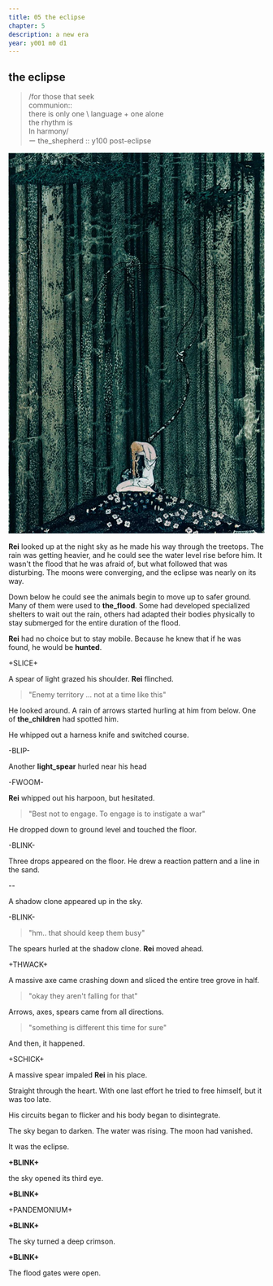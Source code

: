 ```yaml
---
title: 05 the eclipse
chapter: 5  
description: a new era
year: y001 m0 d1 
---
```


## the eclipse

> /for those that seek \
> communion:: \
> there is only one \ 
> language + one alone \
> the rhythm is \
> In harmony/ \
> ー the_shepherd :: y100 post-eclipse

![forest](./kay.png)

**Rei** looked up at the night sky as he made his way through the treetops. The rain was getting heavier, and he could see the water level rise before him. It wasn't the flood that he was afraid of, but what followed that was disturbing. The moons were converging, and the eclipse was nearly on its way. 

Down below he could see the animals begin to move up to safer ground. Many of them were used to **the_flood**. Some had developed specialized shelters to wait out the rain, others had adapted their bodies physically to stay submerged for the entire duration of the flood.

**Rei** had no choice but to stay mobile. Because he knew that if he was found, he would be **hunted**. 

+SLICE+

A spear of light grazed his shoulder. **Rei** flinched.

> "Enemy territory ... not at a time like this"

He looked around. A rain of arrows started hurling at him from below. One of **the_children** had spotted him.

He whipped out a harness knife and switched course.

-BLIP-

Another **light_spear** hurled near his head

-FWOOM-

**Rei** whipped out his harpoon, but hesitated.

> "Best not to engage. To engage is to instigate a war"


He dropped down to ground level and touched the floor.

-BLINK-

Three drops appeared on the floor. He drew a reaction pattern and a line in the sand.

--

A shadow clone appeared up in the sky. 

-BLINK-

> "hm.. that should keep them busy"

The spears hurled at the shadow clone. **Rei** moved ahead.

+THWACK+

A massive axe came crashing down and sliced the entire tree grove in half.

> "okay they aren't falling for that"

Arrows, axes, spears came from all directions.

> "something is different this time for sure"

And then, it happened.

+SCHICK+

A massive spear impaled **Rei** in his place. 

Straight through the heart. With one last effort he tried to free himself, but it was too late.

His circuits began to flicker and his body began to disintegrate.

The sky began to darken. The water was rising. The moon had vanished.

It was the eclipse. 

**+BLINK+**

the sky opened its third eye.

**+BLINK+**

+PANDEMONIUM+

**+BLINK+**

The sky turned a deep crimson.

**+BLINK+**

The flood gates were open.
